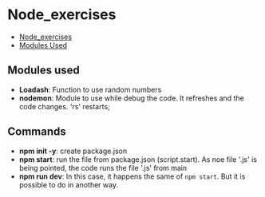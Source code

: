 # Node_exercises


- [Node_exercises](#node_exercises)
- [Modules Used](#modules-used)

## Modules used
- **Loadash**: Function to use random numbers
- **nodemon**: Module to use while debug the code. It refreshes and the code changes. 'rs' restarts;

## Commands

- **npm init -y**: create package.json
- **npm start**: run the file from package.json (script.start). As noe file '.js' is being pointed, the code runs the file '.js' from main
- **npm run dev**: In this case, it happens the same of `npm start`. But it is possible to do in another way.
